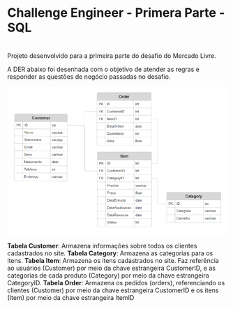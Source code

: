 # Challenge Engineer - Primera Parte - SQL <h1>

Projeto desenvolvido para a primeira parte do desafio do Mercado Livre.

A DER abaixo foi desenhada com o objetivo de atender as regras e responder as questões de negócio passadas no desafio.

![DER Mercado Livre](imagens/ML_DER.png)

**Tabela Customer**: Armazena informações sobre todos os clientes cadastrados no site.
**Tabela Category**: Armazena as categorias para os itens.
**Tabela Item**: Armazena os itens cadastrados no site. Faz referência ao usuários (Customer) por meio da chave estrangeira CustomerID, e as categorias de cada produto (Category) por meio da chave estrangeira CategoryID.
**Tabela Order**: Armazena os pedidos (orders), referenciando os clientes (Customer) por meio da chave estrangeira CustomerID e os itens (Item) por meio da chave estrangeira ItemID 